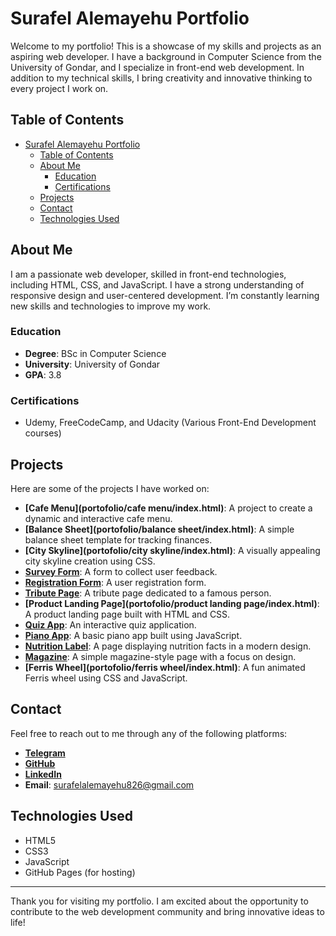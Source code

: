 # Surafel Alemayehu Portfolio

Welcome to my portfolio! This is a showcase of my skills and projects as an aspiring web developer. I have a background in Computer Science from the University of Gondar, and I specialize in front-end web development. In addition to my technical skills, I bring creativity and innovative thinking to every project I work on.

## Table of Contents

- [Surafel Alemayehu Portfolio](#surafel-alemayehu-portfolio)
  - [Table of Contents](#table-of-contents)
  - [About Me](#about-me)
    - [Education](#education)
    - [Certifications](#certifications)
  - [Projects](#projects)
  - [Contact](#contact)
  - [Technologies Used](#technologies-used)

## About Me

I am a passionate web developer, skilled in front-end technologies, including HTML, CSS, and JavaScript. I have a strong understanding of responsive design and user-centered development. I’m constantly learning new skills and technologies to improve my work.

### Education
- **Degree**: BSc in Computer Science
- **University**: University of Gondar
- **GPA**: 3.8

### Certifications
- Udemy, FreeCodeCamp, and Udacity (Various Front-End Development courses)

## Projects

Here are some of the projects I have worked on:

- **[Cafe Menu](portofolio/cafe menu/index.html)**: A project to create a dynamic and interactive cafe menu.
- **[Balance Sheet](portofolio/balance sheet/index.html)**: A simple balance sheet template for tracking finances.
- **[City Skyline](portofolio/city skyline/index.html)**: A visually appealing city skyline creation using CSS.
- **[Survey Form](portofolio/surveyForm/index.html)**: A form to collect user feedback.
- **[Registration Form](portofolio/RegistrationForm/index.html)**: A user registration form.
- **[Tribute Page](portofolio/tribute/index.html)**: A tribute page dedicated to a famous person.
- **[Product Landing Page](portofolio/product landing page/index.html)**: A product landing page built with HTML and CSS.
- **[Quiz App](portofolio/quiz/index.html)**: An interactive quiz application.
- **[Piano App](portofolio/piano/index.html)**: A basic piano app built using JavaScript.
- **[Nutrition Label](portofolio/nutritionLabel/index.html)**: A page displaying nutrition facts in a modern design.
- **[Magazine](portofolio/magazine/index.html)**: A simple magazine-style page with a focus on design.
- **[Ferris Wheel](portofolio/ferris wheel/index.html)**: A fun animated Ferris wheel using CSS and JavaScript.

## Contact

Feel free to reach out to me through any of the following platforms:

- **[Telegram](https://web.telegram.org/k/#@suraman2024)**
- **[GitHub](https://github.com/surafelalex)**
- **[LinkedIn](https://www.linkedin.com/in/surafel-alemayehu/)**
- **Email**: surafelalemayehu826@gmail.com

## Technologies Used

- HTML5
- CSS3
- JavaScript
- GitHub Pages (for hosting)

---

Thank you for visiting my portfolio. I am excited about the opportunity to contribute to the web development community and bring innovative ideas to life!

